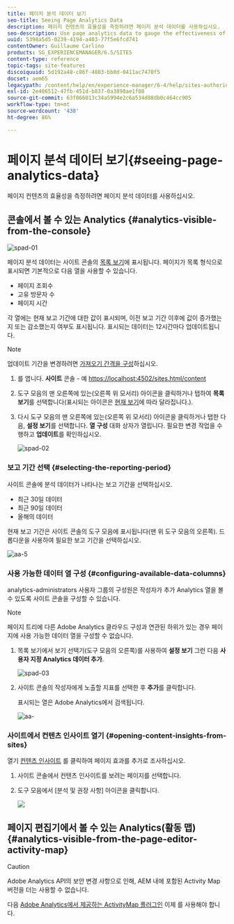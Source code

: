 ```yaml
---
title: 페이지 분석 데이터 보기
seo-title: Seeing Page Analytics Data
description: 페이지 컨텐츠의 효율성을 측정하려면 페이지 분석 데이터를 사용하십시오.
seo-description: Use page analytics data to gauge the effectiveness of their page content
uuid: 5398a5d5-0239-4194-a403-77f5e6fcd741
contentOwner: Guillaume Carlino
products: SG_EXPERIENCEMANAGER/6.5/SITES
content-type: reference
topic-tags: site-features
discoiquuid: 5d192a48-c86f-4803-bb0d-0411ac7470f5
docset: aem65
legacypath: /content/help/en/experience-manager/6-4/help/sites-authoring/pa-using.html
exl-id: 2e406512-47fb-451d-b837-0a3898ae1f08
source-git-commit: 63f066013c34a5994e2c6a534d88db0c464cc905
workflow-type: tm+mt
source-wordcount: '438'
ht-degree: 86%

---
```


# 페이지 분석 데이터 보기{#seeing-page-analytics-data}

페이지 컨텐츠의 효율성을 측정하려면 페이지 분석 데이터를 사용하십시오.

## 콘솔에서 볼 수 있는 Analytics {#analytics-visible-from-the-console}

![spad-01](assets/spad-01.png)

페이지 분석 데이터는 사이트 콘솔의 [목록 보기](/help/sites-authoring/basic-handling.md#list-view)에 표시됩니다. 페이지가 목록 형식으로 표시되면 기본적으로 다음 열을 사용할 수 있습니다.

* 페이지 조회수
* 고유 방문자 수
* 페이지 시간

각 열에는 현재 보고 기간에 대한 값이 표시되며, 이전 보고 기간 이후에 값이 증가했는지 또는 감소했는지 여부도 표시됩니다. 표시되는 데이터는 12시간마다 업데이트됩니다.

>[!NOTE]
>
>업데이트 기간을 변경하려면 [가져오기 간격을 구성](/help/sites-administering/adobeanalytics-connect.md#configuring-the-import-interval)하십시오.

1. 를 엽니다. **사이트** 콘솔 - 예 [https://localhost:4502/sites.html/content](https://localhost:4502/sites.html/content)
1. 도구 모음의 맨 오른쪽에 있는(오른쪽 위 모서리) 아이콘을 클릭하거나 탭하여 **목록 보기**&#x200B;를 선택합니다(표시되는 아이콘은 [현재 보기](/help/sites-authoring/basic-handling.md#viewing-and-selecting-resources)에 따라 달라집니다.).

1. 다시 도구 모음의 맨 오른쪽에 있는(오른쪽 위 모서리) 아이콘을 클릭하거나 탭한 다음, **설정 보기**&#x200B;를 선택합니다. **열 구성** 대화 상자가 열립니다. 필요한 변경 작업을 수행하고 **업데이트**&#x200B;를 확인하십시오.

   ![spad-02](assets/spad-02.png)

### 보고 기간 선택 {#selecting-the-reporting-period}

사이트 콘솔에 분석 데이터가 나타나는 보고 기간을 선택하십시오.

* 최근 30일 데이터
* 최근 90일 데이터
* 올해의 데이터

현재 보고 기간은 사이트 콘솔의 도구 모음에 표시됩니다(맨 위 도구 모음의 오른쪽). 드롭다운을 사용하여 필요한 보고 기간을 선택하십시오.

![aa-5](assets/aa-05.png)

### 사용 가능한 데이터 열 구성 {#configuring-available-data-columns}

analytics-administrators 사용자 그룹의 구성원은 작성자가 추가 Analytics 열을 볼 수 있도록 사이트 콘솔을 구성할 수 있습니다.

>[!NOTE]
>
>페이지 트리에 다른 Adobe Analytics 클라우드 구성과 연관된 하위가 있는 경우 페이지에 사용 가능한 데이터 열을 구성할 수 없습니다.

1. 목록 보기에서 보기 선택기(도구 모음의 오른쪽)를 사용하여 **설정 보기** 그런 다음 **사용자 지정 Analytics 데이터 추가**.

   ![spad-03](assets/spad-03.png)

1. 사이트 콘솔의 작성자에게 노출할 지표를 선택한 후 **추가**&#x200B;를 클릭합니다.

   표시되는 열은 Adobe Analytics에서 검색됩니다.

   ![aa-](assets/aa-16.png)

### 사이트에서 컨텐츠 인사이트 열기 {#opening-content-insights-from-sites}

열기 [컨텐츠 인사이트](/help/sites-authoring/content-insights.md) 를 클릭하여 페이지 효과를 추가로 조사하십시오.

1. 사이트 콘솔에서 컨텐츠 인사이트를 보려는 페이지를 선택합니다.
1. 도구 모음에서 [분석 및 권장 사항] 아이콘을 클릭합니다.

   ![](do-not-localize/chlimage_1-14.png)

## 페이지 편집기에서 볼 수 있는 Analytics(활동 맵) {#analytics-visible-from-the-page-editor-activity-map}

>[!CAUTION]
>
>Adobe Analytics API의 보안 변경 사항으로 인해, AEM 내에 포함된 Activity Map 버전을 더는 사용할 수 없습니다.
>
>다음 [Adobe Analytics에서 제공하는 ActivityMap 플러그인](https://experienceleague.adobe.com/docs/analytics/analyze/activity-map/getting-started/get-started-users/activitymap-install.html) 이제 를 사용해야 합니다.
